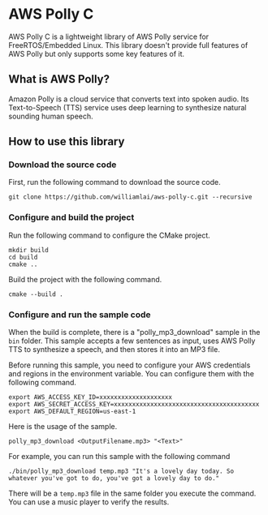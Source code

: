 # AWS Polly C

AWS Polly C is a lightweight library of AWS Polly service for FreeRTOS/Embedded Linux. This library doesn't provide full features of AWS Polly but only supports some key features of it.

## What is AWS Polly?

Amazon Polly is a cloud service that converts text into spoken audio. Its Text-to-Speech (TTS) service uses deep learning to synthesize natural sounding human speech.

## How to use this library

### Download the source code

First, run the following command to download the source code.

```
git clone https://github.com/williamlai/aws-polly-c.git --recursive
```

### Configure and build the project

Run the following command to configure the CMake project.

```
mkdir build
cd build
cmake ..
```

Build the project with the following command.

```
cmake --build .
```

### Configure and run the sample code

When the build is complete, there is a "polly_mp3_download" sample in the `bin` folder. This sample accepts a few sentences as input, uses AWS Polly TTS to synthesize a speech, and then stores it into an MP3 file.

Before running this sample, you need to configure your AWS credentials and regions in the environment variable. You can configure them with the following command.

```
export AWS_ACCESS_KEY_ID=xxxxxxxxxxxxxxxxxxxx
export AWS_SECRET_ACCESS_KEY=xxxxxxxxxxxxxxxxxxxxxxxxxxxxxxxxxxxxxxxx
export AWS_DEFAULT_REGION=us-east-1
```

Here is the usage of the sample.

```
polly_mp3_download <OutputFilename.mp3> "<Text>"
```

For example, you can run this sample with the following command

```
./bin/polly_mp3_download temp.mp3 "It's a lovely day today. So whatever you've got to do, you've got a lovely day to do."
```

There will be a `temp.mp3` file in the same folder you execute the command. You can use a music player to verify the results.
